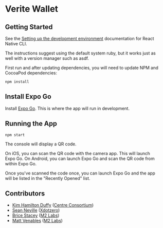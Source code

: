 # Verite Wallet

## Getting Started

See the [Setting up the development environment](https://reactnative.dev/docs/environment-setup) documentation for React Native CLI.

The instructions suggest using the default system ruby, but it works just as well with a version manager such as asdf.

First run and after updating dependencies, you will need to update NPM and CocoaPod dependencies:

```
npm install
```

## Install Expo Go

Install [Expo Go](https://expo.dev/client). This is where the app will run in development.

## Running the App

```
npm start
```

The console will display a QR code.

On iOS, you can scan the QR code with the camera app. This will launch Expo Go.
On Android, you can launch Expo Go and scan the QR code from within Expo Go.

Once you've scanned the code once, you can launch Expo Go and the app will be listed in the "Recently Opened" list.

## Contributors

- [Kim Hamilton Duffy](https://github.com/kimdhamilton) ([Centre Consortium](https://centre.io))
- [Sean Neville](https://github.com/psnevio) ([Xdotzero](http://xdotzero.com))
- [Brice Stacey](https://github.com/bricestacey) ([M2 Labs](https://m2.xyz))
- [Matt Venables](https://github.com/venables) ([M2 Labs](https://m2.xyz))
